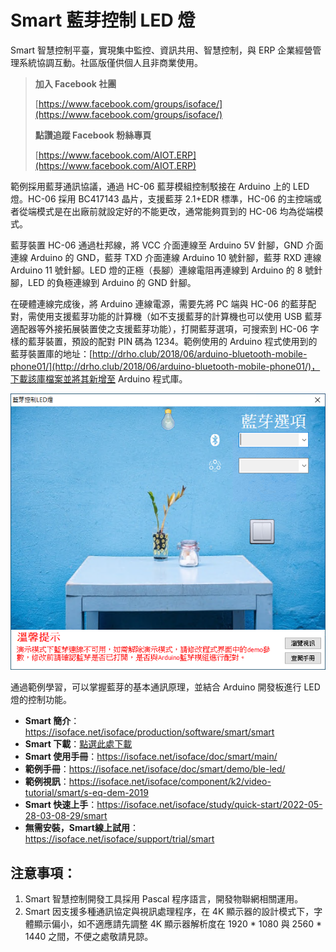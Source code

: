 # Smart 藍芽控制 LED 燈

Smart 智慧控制平臺，實現集中監控、資訊共用、智慧控制，與 ERP 企業經營管理系統協調互動。社區版僅供個人且非商業使用。

> **加入 Facebook 社團**
>
> [https://www.facebook.com/groups/isoface/](https://www.facebook.com/groups/isoface/)
> 
> **點讚追蹤 Facebook 粉絲專頁**
> 
> [https://www.facebook.com/AIOT.ERP](https://www.facebook.com/AIOT.ERP)

範例採用藍芽通訊協議，通過 HC-06 藍芽模組控制駁接在 Arduino 上的 LED  燈。HC-06 採用 BC417143 晶片，支援藍芽 2.1+EDR 標準，HC-06 的主控端或者從端模式是在出廠前就設定好的不能更改，通常能夠買到的 HC-06 均為從端模式。

藍芽裝置 HC-06 通過杜邦線，將 VCC 介面連線至 Arduino 5V 針腳，GND 介面連線 Arduino 的 GND，藍芽 TXD 介面連線 Arduino 10 號針腳，藍芽 RXD 連線 Arduino 11 號針腳。LED 燈的正極（長腳）連線電阻再連線到 Arduino 的 8 號針腳，LED 的負極連線到 Arduino 的 GND 針腳。

在硬體連線完成後，將 Arduino 連線電源，需要先將 PC 端與 HC-06 的藍芽配對，需使用支援藍芽功能的計算機（如不支援藍芽的計算機也可以使用 USB 藍芽適配器等外接拓展裝置使之支援藍芽功能），打開藍芽選項，可搜索到 HC-06 字樣的藍芽裝置，預設的配對 PIN 碼為 1234。範例使用的 Arduino 程式使用到的藍芽裝置庫的地址：[http://drho.club/2018/06/arduino-bluetooth-mobile-phone01/](http://drho.club/2018/06/arduino-bluetooth-mobile-phone01/)，下載該庫檔案並將其新增至 Arduino 程式庫。

![](images/20220926162156.png)

通過範例學習，可以掌握藍芽的基本通訊原理，並結合 Arduino 開發板進行 LED 燈的控制功能。

* **Smart 簡介**：https://isoface.net/isoface/production/software/smart/smart
* **Smart 下載**：[點選此處下載](https://github.com/isoface-iot/Smart/releases/latest)
* **Smart 使用手冊**：https://isoface.net/isoface/doc/smart/main/
* **範例手冊**：https://isoface.net/isoface/doc/smart/demo/ble-led/
* **範例視訊**：https://isoface.net/isoface/component/k2/video-tutorial/smart/s-eq-dem-2019
* **Smart 快速上手**：https://isoface.net/isoface/study/quick-start/2022-05-28-03-08-29/smart
* **無需安裝，Smart線上試用**：https://isoface.net/isoface/support/trial/smart
## 注意事項：
1. Smart 智慧控制開發工具採用 Pascal 程序語言，開發物聯網相關運用。
2. Smart 因支援多種通訊協定與視訊處理程序，在 4K 顯示器的設計模式下，字體顯示偏小，如不適應請先調整 4K 顯示器解析度在 1920 * 1080 與 2560 * 1440 之間，不便之處敬請見諒。